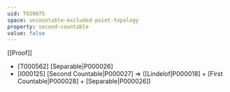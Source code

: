 ```yaml
---
uid: T020075
space: uncountable-excluded-point-topology
property: second-countable
value: false
---
```

[[Proof]]

* [T000562] [Separable|P000026]
* [I000125] [Second Countable|P000027] => ([Lindelof|P000018] + [First Countable|P000028] + [Separable|P000026])

